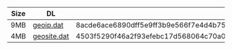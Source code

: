 |    Size   |     DL  | sha512sum |
|  ---  |  ---  |  ---  |
| 9MB | [geoip.dat](https://cdn.jsdelivr.net/gh/googleians/Rules@main/geoip.dat) | 8acde6ace6890dff5e9ff3b9e566f7e4d4b753394ff993a983656e922eaa9fda94ac32649f9071c9f8a5c5469908bbb1b1f0b4f340f3b69b649bc7838e64b684 |
| 4MB | [geosite.dat](https://cdn.jsdelivr.net/gh/googleians/Rules@main/geosite.dat) | 4503f5290f46a2f93efebc17d568064c70a0b04c5aeb1cabd91be6b76142442b36cd565ae61c1003a132fce7ee7f6008e8d2a5568c06c645ff710f9202ed8ec5 |
